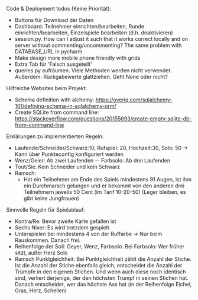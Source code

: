 Code & Deployment todos (Keine Priorität):
- Buttons für Download der Daten
- Dashboard: Teilnehmer einrichten/bearbeiten, Runde einrichten/bearbeiten, Einzelspiele bearbeiten (d.h. deaktivieren)
- session.py. 
    How can I adjust it such that it works correct locally and on server without commenting/uncommenting?
    The same problem with DATABASE_URL in pycharm
- Make design more mobile phone friendly with grids
- Extra Tab für 'Falsch ausgeteilt'
- queries.py aufräumen. Viele Methoden werden nicht verwendet. Außerdem: Rückgabewerte glattziehen. Geht None oder 
  nicht?
 
 Hilfreiche Websites beim Projekt:
 - Schema definition with alchemy: https://overiq.com/sqlalchemy-101/defining-schema-in-sqlalchemy-orm/
 - Create SQLite from command line: https://stackoverflow.com/questions/20155693/create-empty-sqlite-db-from-command-line
  
 Erklärungen zu implementierten Regeln:
- Laufende/Schneider/Schwarz:10, Rufspiel: 20, Hochzeit:30, Solo: 50 -> Kann über Punkteconfig konfiguriert werden
- Wenz/Geier: Ab zwei Laufenden -- Farbsolo: Ab drei Laufenden
- Tout/Sie: Kein Schneider und kein Schwarz
- Ramsch: 
  - Hat ein Teilnehmer am Ende des Spiels mindestens 91 Augen, ist ihm ein Durchmarsch gelungen und er bekommt von den 
    anderen drei Teilnehmern jeweils 50 Cent (im Tarif 10-20-50) (Leger bleiben, es gibt keine Jungfrauen)

Sinnvolle Regeln für Spielablauf:
- Kontra/Re: Bevor zweite Karte gefallen ist
- Sechs Nixer: Es wird trotzdem gespielt
- Unterspielen bei mindestens 4 von der Ruffarbe -> Nur beim Rauskommen. Danach frei.
- Reihenfolge der Soli: Geyer, Wenz, Farbsolo. Bei Farbsolo: Wer früher sitzt, außer Herz Solo
- Ramsch Punktgleichheit: 
    Bei Punktgleichheit zählt die Anzahl der Stiche. Ist die Anzahl der Stiche ebenfalls gleich, 
    entscheidet die Anzahl der Trümpfe in den eigenen Stichen. Und wenn auch diese noch identisch sind, verliert 
    derjenige, der den höchsten Trumpf in seinen Stichen hat. Danach entscheidet, wer das höchste Ass hat (in der 
    Reihenfolge Eichel, Gras, Herz, Schellen)